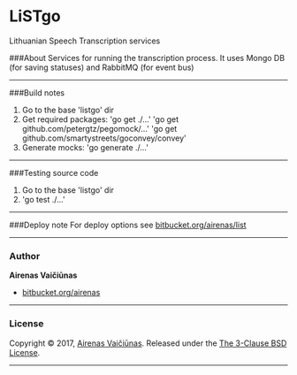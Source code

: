 # LiSTgo

Lithuanian Speech Transcription services

###About
Services for running the transcription process. It uses Mongo DB (for saving statuses) and RabbitMQ (for event bus)

---
###Build notes

1. Go to the base 'listgo' dir
2. Get required packages: 
    'go get ./...'
    'go get github.com/petergtz/pegomock/...'
    'go get github.com/smartystreets/goconvey/convey'
3. Generate mocks: 
    'go generate ./...'

---
###Testing source code
1. Go to the base 'listgo' dir
2. 'go test ./...'

---
###Deploy note
For deploy options see [bitbucket.org/airenas/list](https://bitbucket.org/airenas/list)

---
### Author

**Airenas Vaičiūnas**

* [bitbucket.org/airenas](https://bitbucket.org/airenas)

---
### License

Copyright © 2017, [Airenas Vaičiūnas](https://bitbucket.org/airenas).
Released under the [The 3-Clause BSD License](LICENSE).

---